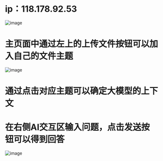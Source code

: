 # ip：118.178.92.53
![image](https://github.com/user-attachments/assets/69874655-f495-4589-b83c-ec85ccc0cfd8)
# 主页面中通过左上的上传文件按钮可以加入自己的文件主题
![image](https://github.com/user-attachments/assets/d100bfd1-8350-4e14-a285-69d944ca3f74)
# 通过点击对应主题可以确定大模型的上下文
# 在右侧AI交互区输入问题，点击发送按钮可以得到回答
![image](https://github.com/user-attachments/assets/ca9a6a2e-aea2-4bd6-99d9-9dd405437a6c)


